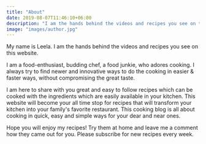 ```yaml
---
title: "About"
date: 2019-08-07T11:46:10+06:00
description: "I am the hands behind the videos and recipes you see on this website."
image: "images/author.jpg"
---
```

My name is Leela. I am the hands behind the videos and recipes you see on this website.

I am a food-enthusiast, budding chef, a food junkie, who adores cooking. I always try to find newer and innovative ways to do the cooking in easier & faster ways, without compromising the great taste. 

I am here to share with you great and easy to follow recipes which can be cooked with the ingredients which are easily available in your kitchen. This website will become your all time stop for recipes that will transform your kitchen into your family's favorite restaurant. This cooking blog is all about cooking in quick, easy and simple ways for your dear and near ones.

Hope you will enjoy my recipes! Try them at home and leave me a comment how they came out for you. Please subscribe for new recipes every week.